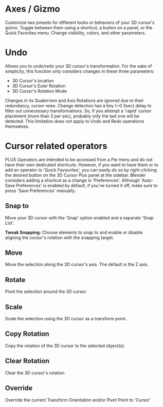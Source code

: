 # Axes / Gizmo
Customize two presets for different looks or behaviors of your 3D cursor's gizmo. Toggle between them using a shortcut, a button on a panel, or the Quick Favorites menu. Change visibility, colors, and other parameters.

#  Undo
Allows you to undo/redo your 3D cursor's transformation.
For the sake of simplicity, this function only considers changes in these three parameters:
* 3D Cursor's location
* 3D Cursor's Euler Rotation
* 3D Cursor's Rotation Mode

Changes in its Quaternion and Axis Rotations are ignored due to their redundancy, cursor-wise.
Change detection has a tiny (~0.3sec) delay to filter out unnecessary transformations. So, if you attempt a 'rapid' cursor placement (more than 3 per sec), probably only the last one will be detected.
This limitation does not apply to Undo and Redo operations themselves.

#  Cursor related operators
PLUS Operators are intended to be accessed from a Pie menu and do not have their own 
dedicated shortcuts. However, if you want to have them or to add an operator to 'Quick Favourites', you can easily do so by right-clicking the desired button on the 3D Cursor Plus panel at the sidebar. Blender considers adding a shortcut as a change in 'Preferences'. Although 'Auto-Save Preferences' is enabled by default, if you've turned it off, make sure to press 'Save Preferences' manually.

## Snap to
Move your 3D cursor with the 'Snap' option enabled and a separate 'Snap List'.

**Tweak Snapping:** Choose elements to snap to and enable or disable aligning the cursor's rotation with the snapping target.

## Move 
Move the selection along the 3D cursor's axis. The default is the Z axis.

## Rotate 
Pivot the selection around the 3D cursor.

## Scale 
Scale the selection using the 3D cursor as a transform point.

## Copy Rotation 
Copy the rotation of the 3D cursor to the selected object(s).

## Clear Rotation 
Clear the 3D cursor's rotation

## Override
Override the current Transform Orientation and/or Pivot Point to 'Cursor'
